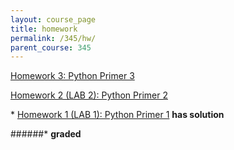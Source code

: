 ```yaml
---
layout: course_page
title: homework
permalink: /345/hw/
parent_course: 345
---
```


[Homework 3: Python Primer 3](/345/hw3) 

[Homework 2 (LAB 2): Python Primer 2](/345/lab2) 

\*  [Homework 1 (LAB 1): Python Primer 1](/345/lab1/) **has solution**


######\* **graded**
